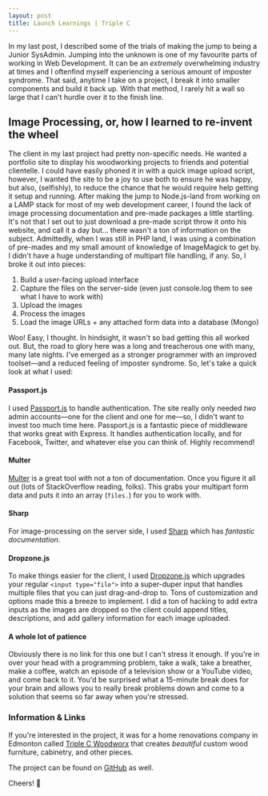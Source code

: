 ```yaml
---
layout: post
title: Launch Learnings | Triple C
---
```


In my last post, I described some of the trials of making the jump to being a Junior SysAdmin. Jumping into the unknown is one of my favourite parts of working in Web Development. It can be an *extremely* overwhelming industry at times and I oftenfind myself experiencing a serious amount of imposter syndrome. That said, anytime I take on a project, I break it into smaller components and build it back up. With that method, I rarely hit a wall so large that I can't hurdle over it to the finish line.

## Image Processing, or, how I learned to re-invent the wheel

The client in my last project had pretty non-specific needs. He wanted a portfolio site to display his woodworking projects to friends and potential clientelle. I could have easily phoned it in with a quick image upload script, however, I wanted the site to be a joy to use both to ensure he was happy, but also, (selfishly), to reduce the chance that he would require help getting it setup and running. After making the jump to Node.js-land from working on a LAMP stack for most of my web development career, I found the lack of image processing documentation and pre-made packages a little startling. It's not that I set out to just download a pre-made script throw it onto his website, and call it a day but... there wasn't a ton of information on the subject. Admittedly, when I was still in PHP land, I was using a combination of pre-mades and my small amount of knowledge of ImageMagick to get by. I didn't have a huge understanding of multipart file handling, if any. So, I broke it out into pieces:

1. Build a user-facing upload interface
2. Capture the files on the server-side (even just console.log them to see what I have to work with)
3. Upload the images
4. Process the images
5. Load the image URLs + any attached form data into a database (Mongo)

Woo! Easy, I thought. In hindsight, it wasn't so bad getting this all worked out. But, the road to glory here was a long and treacherous one with many, many late nights. I've emerged as a stronger programmer with an improved toolset—and a reduced feeling of imposter syndrome. So, let's take a quick look at what I used:

#### Passport.js

I used [Passport.js](http://www.passportjs.org) to handle authentication. The site really only needed *two* admin accounts—one for the client and one for me—so, I didn't want to invest too much time here. Passport.js is a fantastic piece of middleware that works great with Express. It handles authentication locally, and for Facebook, Twitter, and whatever else you can think of. Highly recommend!

#### Multer

[Multer](https://github.com/expressjs/multer) is a great tool with not a ton of documentation. Once you figure it all out (lots of StackOverflow reading, folks). This grabs your multipart form data and puts it into an array (`files.`) for you to work with. 

#### Sharp

For image-processing on the server side, I used [Sharp](http://www.sharp.dimens.io) which has *fantastic documentation*. 

#### Dropzone.js

To make things easier for the client, I used [Dropzone.js](http://www.dropzonejs.com) which upgrades your regular `<input type="file">` into a super-duper input that handles multiple files that you can just drag-and-drop to. Tons of customization and options made this a breeze to implement. I did a ton of hacking to add extra inputs as the images are dropped so the client could append titles, descriptions, and add gallery information for each image uploaded.

#### A whole lot of patience

Obviously there is no link for this one but I can't stress it enough. If you're in over your head with a programming problem, take a walk, take a breather, make a coffee, watch an episode of a television show or a YouTube video, and come back to it. You'd be surprised what a 15-minute break does for your brain and allows you to really break problems down and come to a solution that seems so far away when you're stressed.

### Information & Links

If you're interested in the project, it was for a home renovations company in Edmonton called [Triple C Woodworx](https://www.triplec.ca) that creates *beautiful* custom wood furniture, cabinetry, and other pieces.

The project can be found on [GitHub](http://www.github.com/lmulvey/triplec-node) as well. 

Cheers! 🚀